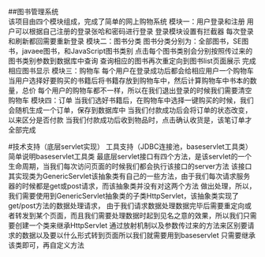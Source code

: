 ##图书管理系统<br/>
该项目由四个模块组成，完成了简单的网上购物系统
模块一：用户登录和注册
用户可以根据自己注册的登录张哈和密码进行登录
登录模块设置有拦截器
每次登录和刷新都回需要重新登录
模块二：图书分类
图书分类分别为：全部图书，SE图书，javaee图书，和JavaScript图书类别
点击每个图书类别会分别按照传过来的图书类别参数到数据库中查询
查询相应的图书再次重定向到图书list页面展示
完成相应图书显示
模块三：购物车
每个用户在登录成功后都会给相应用户一个购物车
当用户选择好要购买的书籍后将书籍存放到购物车中，然后计算购物车中书本的数量，总价
每个用户的购物车都不一样，所以在我们退出登录的时候我们需要清空购物车
模块四：订单
当我们选好书籍后，在购物车中选择一键购买的时候，我们会随机生成一个订单，保存到数据库中
当我们付款成功后会将订单的状态改变，以来区分是否付款
当我们付款成功后收到物品时，点击确认收货是，该笔订单才全部完成

#技术支持（底层servlet实现）
工具支持（JDBC连接池，baseservlet工具类）
简单说明baseservlet工具类
最底层servlet接口有四个方法，是该servlet的一个生命周期，当我们每次访问页面的时候我们都会执行该接口的server方法
该接口其实现类为GenericServlet该抽象类有自己的一些方法，由于我们每次请求服务器的时候都是get或post请求，而该抽象类并没有对这两个方法
做出处理，所以，我们需要使用到GenericServlet抽象类的子类HttpServlet，该抽象类实现了get/post方法的数据处理请求，
由于我们请求数据处理数据完毕后需要重定向或者转发到某个页面，而且我们需要处理数据时起到见名之意的效果，所以我们只需要创建一个类来继承HttpServlet
通过放射机制以及参数传过来的方法来区别要请求的数据以及要以什么形式转到页面所以我们就需要用到baseservlet
只需要继承该类即可，再自定义方法
